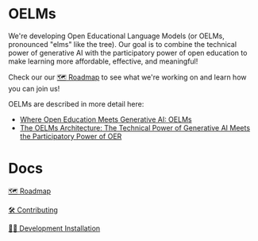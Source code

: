 # OELMs

We're developing Open Educational Language Models (or OELMs, pronounced "elms" like the tree). Our goal is to combine the technical power of generative AI with the participatory power of open education to make learning more affordable, effective, and meaningful!

Check our our [🗺 Roadmap](/docs/Roadmap.md) to see what we're working on and learn how you can join us!

OELMs are described in more detail here:

- [Where Open Education Meets Generative AI: OELMs](https://opencontent.org/blog/archives/7628)
- [The OELMs Architecture: The Technical Power of Generative AI Meets the Participatory Power of OER](https://opencontent.org/blog/archives/7668)

# Docs
[🗺 Roadmap](/docs/Roadmap.md)

[🛠 Contributing](/docs/Contributing.md)

[👩‍💻 Development Installation](/docs/Development_Installation.md)
